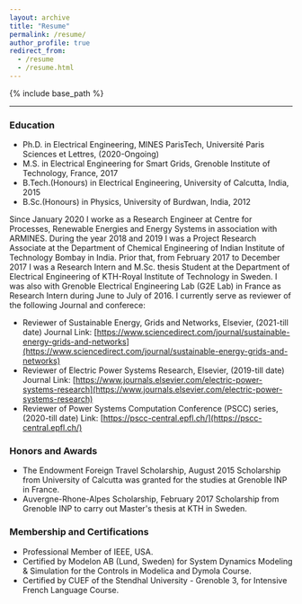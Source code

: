 ```yaml
---
layout: archive
title: "Resume"
permalink: /resume/
author_profile: true
redirect_from:
  - /resume
  - /resume.html
---
```


{% include base_path %}




----
### Education
* Ph.D. in Electrical Engineering, MINES ParisTech, Université Paris Sciences et Lettres, (2020-Ongoing)
* M.S. in Electrical Engineering for Smart Grids, Grenoble Institute of Technology, France, 2017 
* B.Tech.(Honours) in Electrical Engineering, University of Calcutta, India, 2015
* B.Sc.(Honours) in Physics, University of Burdwan, India, 2012

Since January 2020 I worke as a Research Engineer at Centre for Processes, Renewable Energies and Energy Systems in association with ARMINES. During the year 2018 and 2019 I was a Project Research Associate at the Department of Chemical Engineering of Indian Institute of Technology Bombay in India. Prior that, from February 2017 to December 2017 I was a Research Intern and M.Sc. thesis Student at the Department of Electrical Engineering of KTH-Royal Institute of Technology in Sweden. I was also with Grenoble Electrical Engineering Lab (G2E Lab) in France as Research Intern during June to July of 2016.
I currently serve as reviewer of the following Journal and conferece:
* Reviewer of Sustainable Energy, Grids and Networks, Elsevier, (2021-till date)
  Journal Link: [https://www.sciencedirect.com/journal/sustainable-energy-grids-and-networks](https://www.sciencedirect.com/journal/sustainable-energy-grids-and-networks)
* Reviewer of Electric Power Systems Research, Elsevier, (2019-till date)
  Journal Link: [https://www.journals.elsevier.com/electric-power-systems-research](https://www.journals.elsevier.com/electric-power-systems-research)
* Reviewer of Power Systems Computation Conference (PSCC) series, (2020-till date)
  Link: [https://pscc-central.epfl.ch/](https://pscc-central.epfl.ch/)

 
 ### Honors and Awards 
* The Endowment Foreign Travel Scholarship, August 2015
  Scholarship from University of Calcutta was granted for the studies at Grenoble INP in France.
* Auvergne-Rhone-Alpes Scholarship, February 2017
  Scholarship from Grenoble INP to carry out Master's thesis at KTH in Sweden.


### Membership and Certifications
* Professional Member of IEEE, USA.
* Certified by Modelon AB (Lund, Sweden) for System Dynamics Modeling & Simulation for the Controls in Modelica and Dymola Course. 
* Certified by CUEF of the Stendhal University - Grenoble 3, for Intensive French Language Course.
